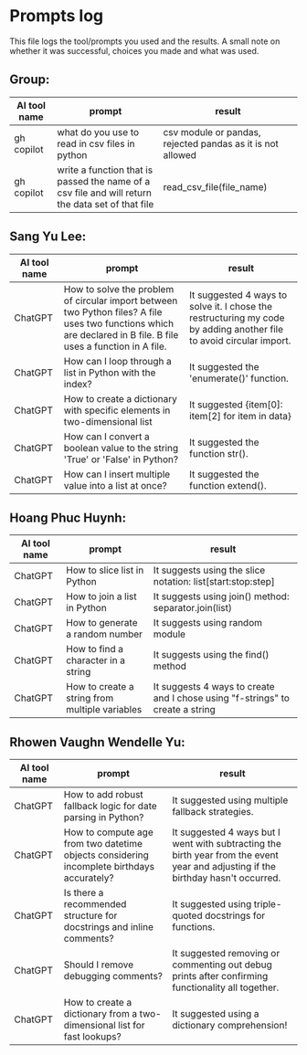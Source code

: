 # Prompts log

This file logs the tool/prompts you used and the results. A small note on whether it was successful, choices you made and what was used.

## Group:

| AI tool name | prompt                                                                                           | result                                                     |
| ------------ | ------------------------------------------------------------------------------------------------ | ---------------------------------------------------------- |
| gh copilot   | what do you use to read in csv files in python                                                   | csv module or pandas, rejected pandas as it is not allowed |
| gh copilot   | write a function that is passed the name of a csv file and will return the data set of that file | read_csv_file(file_name)                                   |

## Sang Yu Lee:

| AI tool name | prompt                                                                                                                                                          | result                                                                                                              |
| ------------ | --------------------------------------------------------------------------------------------------------------------------------------------------------------- | ------------------------------------------------------------------------------------------------------------------- |
| ChatGPT      | How to solve the problem of circular import between two Python files? A file uses two functions which are declared in B file. B file uses a function in A file. | It suggested 4 ways to solve it. I chose the restructuring my code by adding another file to avoid circular import. |
| ChatGPT      | How can I loop through a list in Python with the index?                                                                                                         | It suggested the 'enumerate()' function.                                                                            |
| ChatGPT      | How to create a dictionary with specific elements in two-dimensional list                                                                                       | It suggested {item[0]: item[2] for item in data}                                                                    |
| ChatGPT      | How can I convert a boolean value to the string 'True' or 'False' in Python?                                                                                    | It suggested the function str().                                                                                    |
| ChatGPT      | How can I insert multiple value into a list at once?                                                                                                            | It suggested the function extend().                                                                                 |

## Hoang Phuc Huynh:

| AI tool name | prompt                                         | result                                                                        |
| ------------ | ---------------------------------------------- | ----------------------------------------------------------------------------- |
| ChatGPT      | How to slice list in Python                    | It suggests using the slice notation: list[start:stop:step]                   |
| ChatGPT      | How to join a list in Python                   | It suggests using join() method: separator.join(list)                         |
| ChatGPT      | How to generate a random number                | It suggests using random module                                               |
| ChatGPT      | How to find a character in a string            | It suggests using the find() method                                           |
| ChatGPT      | How to create a string from multiple variables | It suggests 4 ways to create and I chose using "f-strings" to create a string |

## Rhowen Vaughn Wendelle Yu:

| AI tool name | prompt | result |
| ------------ | ------ | ------ |
| ChatGPT      |  How to add robust fallback logic for date parsing in Python?      | It suggested using multiple fallback strategies.      |
| ChatGPT      |  How to compute age from two datetime objects considering incomplete birthdays accurately?      | It suggested 4 ways but I went with subtracting the birth year from the event year and adjusting if the birthday hasn't occurred.      |
| ChatGPT      | Is there a recommended structure for docstrings and inline comments?      | It suggested using triple-quoted docstrings for functions.
| ChatGPT      | Should I remove debugging comments?       | It suggested removing or commenting out debug prints after confirming functionality all together.       |
| ChatGPT      |  How to create a dictionary from a two-dimensional list for fast lookups?      | It suggested using a dictionary comprehension!       |
